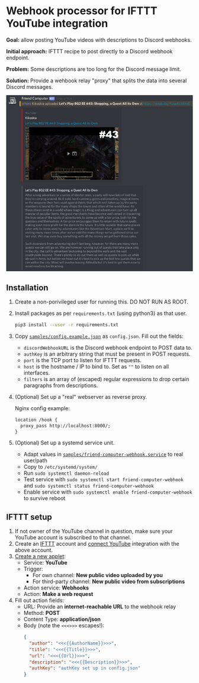 # Webhook processor for IFTTT YouTube integration

**Goal:** allow posting YouTube videos with descriptions to Discord webhooks.

**Initial approach:** IFTTT recipe to post directly to a Discord webhook endpoint.

**Problem:** Some descriptions are too long for the Discord message limit.

**Solution:** Provide a wehbook relay "proxy" that splits the data into several Discord messages.

![Screenshot](samples/screenshot.png)

## Installation

1. Create a non-porivileged user for running this. DO NOT RUN AS ROOT.

1. Install packages as per `requirements.txt` (using python3) as that user.

    ```bash
    pip3 install --user -r requirements.txt
    ```

2. Copy [`samples/config.example.json`](samples/config.example.json) as `config.json`. Fill out the fields:

    * `discordWebhookURL` is the Discord webhook endpoint to POST data to.
    * `authKey` is an arbitrary string that must be present in POST requests.
    * `port` is the TCP port to listen for IFTTT requests.
    * `host` is the hostname / IP to bind to. Set as `""` to listen on all interfaces.
    * `filters` is an array of (escaped) regular expressions to drop certain paragraphs from descriptions.

3. (Optional) Set up a "real" webserver as reverse proxy.

    Nginx config example:

    ```nginx
    location /hook {
      proxy_pass http://localhost:8000/;
    }
    ```

4. (Optional) Set up a systemd service unit.

    * Adapt values in [`samples/friend-computer-webhook.service`](samples/friend-computer-webhook.service) to real user/path
    * Copy to `/etc/systemd/system/`
    * Run `sudo systemctl daemon-reload`
    * Test service with `sudo systemctl start friend-computer-webhook` and `sudo systemctl status friend-computer-webhook`
    * Enable service with `sudo systemctl enable friend-computer-webhook` to survive reboot

## IFTTT setup

1. If not owner of the YouTube channel in question, make sure your YouTube account is subscribed to that channel.
2. Create an [IFTTT](https://ifttt.com/) account and [connect YouTube](https://ifttt.com/services/youtube/settings) integration with the above account.
3. [Create a new applet](https://ifttt.com/create):
    * Service: **YouTube**
    * Trigger:
        * For own channel: **New public video uploaded by you**
        * For third-party channel: **New public video from subscriptions**
    * Action service: **Webhooks**
    * Action: **Make a web request**
4. Fill out action fields:
    * URL: Provide an **internet-reachable URL** to the webhook relay
    * Method: **POST**
    * Content Type: **application/json**
    * Body (note the `<<<>>>` escapes!):
        ```json
        {
          "author": "<<<{{AuthorName}}>>>",
          "title": "<<<{{Title}}>>>",
          "url": "<<<{{Url}}>>>",
          "description": "<<<{{Description}}>>>",
          "authKey": "authKey set up in config.json"
        }
        ```
